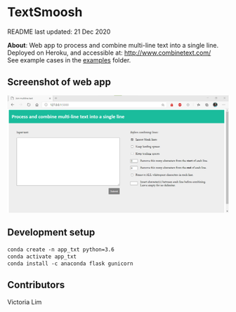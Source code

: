 # TextSmoosh

README last updated: 21 Dec 2020

**About**: Web app to process and combine multi-line text into a single line.  
Deployed on Heroku, and accessible at: http://www.combinetext.com/  
See example cases in the [examples](https://github.com/vtlim/textsmoosh/tree/master/examples) folder.

## Screenshot of web app

![screenshot](https://github.com/vtlim/textsmoosh/blob/master/screenshot.png)


## Development setup
```
conda create -n app_txt python=3.6
conda activate app_txt
conda install -c anaconda flask gunicorn
```

## Contributors
Victoria Lim

